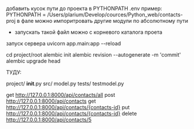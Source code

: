 добавить кусок пути до проекта в PYTHONPATH .env
пример:
    PYTHONPATH = /Users/plarium/Develop/cources/Python_web/contacts-proj
в фале можно импоритровать другие модули по абсолютному пути
- запускать такой файл можно  с корневого каталога проета


запуск сервера
uvicorn app.main:app --reload

cd project/root
alembic init <name folder>
alembic revision --autogenerate -m 'commit'
alembic upgrade head



ТУДУ:


project/
    __init__.py
    src/
        model.py
    tests/
        testmodel.py

 
get http://127.0.0.1:8000/api/contacts/all 
post http://127.0.0.1:8000/api/contacts 
get http://127.0.0.1:8000/api/contacts/{contacts-id} 
put http://127.0.0.1:8000/api/contacts/{contacts-id}
delete http://127.0.0.1:8000/api/contacts/5